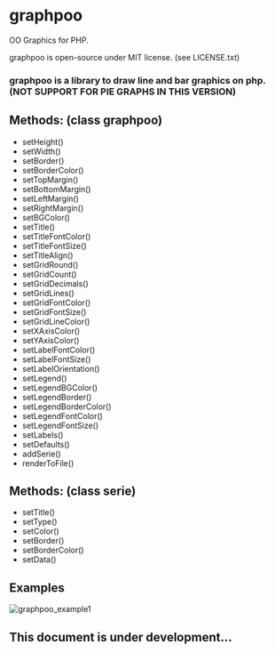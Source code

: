 # graphpoo
OO Graphics for PHP.

graphpoo is open-source under MIT license. (see LICENSE.txt)

### graphpoo is a library to draw line and bar graphics on php. (NOT SUPPORT FOR PIE GRAPHS IN THIS VERSION)
## Methods: (class graphpoo)
- setHeight() 
- setWidth() 
- setBorder() 
- setBorderColor() 
- setTopMargin() 
- setBottomMargin() 
- setLeftMargin() 
- setRightMargin() 
- setBGColor() 
- setTitle()
- setTitleFontColor() 
- setTitleFontSize() 
- setTitleAlign()
- setGridRound() 
- setGridCount() 
- setGridDecimals() 
- setGridLines() 
- setGridFontColor()
- setGridFontSize()
- setGridLineColor()
- setXAxisColor()
- setYAxisColor()
- setLabelFontColor()
- setLabelFontSize()
- setLabelOrientation()
- setLegend()
- setLegendBGColor()
- setLegendBorder()
- setLegendBorderColor()
- setLegendFontColor()
- setLegendFontSize()
- setLabels()
- setDefaults()
- addSerie()
- renderToFile()

## Methods: (class serie)
- setTitle()
- setType()
- setColor()
- setBorder() 
- setBorderColor() 
- setData()

## Examples
![graphpoo_example1](https://github.com/mauroruso/graphpoo/blob/master/graphpoo_example1.png)

## This document is under development...
